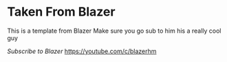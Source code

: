 # Taken From Blazer

This is a template from Blazer Make sure you go sub to him his a really cool guy


*Subscribe to Blazer*
https://youtube.com/c/blazerhm


